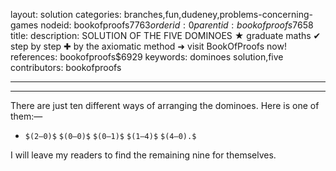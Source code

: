 layout: solution
categories: branches,fun,dudeney,problems-concerning-games
nodeid: bookofproofs$7763
orderid: 0
parentid: bookofproofs$7658
title: 
description: SOLUTION OF THE FIVE DOMINOES &#9733; graduate maths &#10004; step by step &#10010; by the axiomatic method &#10140; visit BookOfProofs now!
references: bookofproofs$6929
keywords: dominoes solution,five
contributors: bookofproofs

---


---

There are just ten different ways of arranging the dominoes. Here is one of them:—

* `$(2—0)$` `$(0—0)$` `$(0—1)$` `$(1—4)$` `$(4—0).$`

I will leave my readers to find the remaining nine for themselves.
